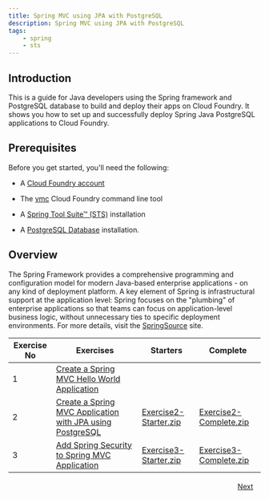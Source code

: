 ```yaml
---
title: Spring MVC using JPA with PostgreSQL
description: Spring MVC using JPA with PostgreSQL
tags:
    - spring
    - sts
---
```

## Introduction
This is a guide for Java developers using the Spring framework and PostgreSQL database to build and deploy their apps on Cloud Foundry. It shows you how to set up and successfully deploy Spring Java PostgreSQL applications to Cloud Foundry.

## Prerequisites
Before you get started, you'll need the following:

+  A [Cloud Foundry account](http://cloudfoundry.com/signup)

+  The [vmc](http://docs.cloudfoundry.com/tools/vmc/installing-vmc.html) Cloud Foundry command line tool

+  A [Spring Tool Suite™ (STS)](http://www.springsource.org/spring-tool-suite-download) installation

+  A [PostgreSQL Database](http://www.postgresql.org/download/) installation.


## Overview
The Spring Framework provides a comprehensive programming and configuration model for modern Java-based enterprise applications - on any kind of deployment platform. A key element of Spring is infrastructural support at the application level: Spring focuses on the "plumbing" of enterprise applications so that teams can focus on application-level business logic, without unnecessary ties to specific deployment environments. For more details, visit the [SpringSource](http://www.springsource.org/spring-framework) site.

<table class="spring-tutorial-index-table">
    <thead>
            <tr>
                <th>Exercise No</th>
                <th>Exercises</th>
                <th>Starters</th>
                <th>Complete</th>
            </tr>
    </thead>
    <tbody>
            <tr>
                <td>1</td>
                <td><a href='/spring/tutorials/springmvc-jpa-postgres/springmvc-template-project.html'>Create a Spring MVC Hello World Application</a></td>
                <td></td>
                <td></td>
            </tr>
            <tr>
                <td>2</td>
                <td><a href='/spring/tutorials/springmvc-jpa-postgres/spring-expensereport-app-tutorial.html'>Create a Spring MVC Application with JPA using PostgreSQL</a></td>
                <td><a href='/code/tutorials/springmvc-jpa-postgres/Exercise2-Starter.zip'>Exercise2-Starter.zip</a></td>
                <td><a href='/code/tutorials/springmvc-jpa-postgres/Exercise2-Complete.zip'>Exercise2-Complete.zip</a></td>
            </tr>
            <tr>
                <td>3</td>
                <td><a href='/spring/tutorials/springmvc-jpa-postgres/expensereport-app-with-spring-security.html'>Add Spring Security to Spring MVC Application</a></td>
                <td><a href='/code/tutorials/springmvc-jpa-postgres/Exercise3-Starter.zip'>Exercise3-Starter.zip</a></td>
                <td><a href='/code/tutorials/springmvc-jpa-postgres/Exercise3-Complete.zip'>Exercise3-Complete.zip</a></td>
            </tr>
    </tbody>
</table>

<a class="button-plain" style="padding: 3px 15px; float: right" href="/spring/tutorials/springmvc-jpa-postgres/springmvc-template-project.html">Next</a>
